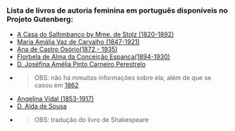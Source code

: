### Lista de livros de autoria feminina em português disponíveis no Projeto Gutenberg:

- [A Casa do Saltimbanco by Mme. de Stolz (1820-1892)](https://www.gutenberg.org/ebooks/30777)
- [Maria Amália Vaz de Carvalho (1847-1921)](https://www.gutenberg.org/browse/authors/c#a31923)
- [Ana de Castro Osório(1872 - 1935)](https://www.gutenberg.org/browse/languages/pt#a32497)
- [Florbela de Alma da Conceição Espanca(1894-1930)](https://www.gutenberg.org/ebooks/17610)
- [D. Joséfina Amélia Pinto Carneiro Perestrelo](https://www.gutenberg.org/ebooks/32869)
- > OBS: não há mmuitas informações sobre ela, além de que se casou em [1862](https://www.aatt.org/site/index.php?start=100&idx=0&op=TomboSearch&nome=Josefina)
- [Angelina Vidal (1853-1917)](https://www.gutenberg.org/ebooks/27255)
- [D. Alda de Sousa](https://www.gutenberg.org/ebooks/28526)
- > OBS: tradução do livro de Shakespeare

